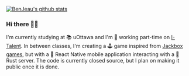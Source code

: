 [![BenJeau's github stats](https://github-readme-stats.vercel.app/api?username=BenJeau&count_private=true&show_icons=true)](https://github.com/anuraghazra/github-readme-stats)

### Hi there 👨‍💻

I'm currently studying at 📚 uOttawa and I'm 👔 working part-time on [I-Talent](https://github.com/CDH-Studio/I-Talent). In between classes, I'm creating a 🕹️ game inspired from [Jackbox games](https://www.jackboxgames.com/), but with a 📱 React Native mobile application interacting with a 🦀 Rust server. The code is currently closed source, but I plan on making it public once it is done.
